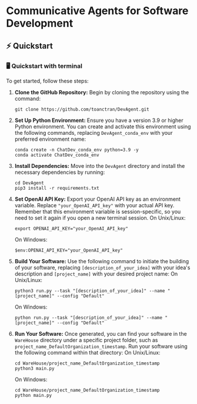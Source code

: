 # Communicative Agents for Software Development


## ⚡️ Quickstart

### 🖥️ Quickstart with terminal

To get started, follow these steps:

1. **Clone the GitHub Repository:** Begin by cloning the repository using the command:
   ```
   git clone https://github.com/toanctran/DevAgent.git
   ```
2. **Set Up Python Environment:** Ensure you have a version 3.9 or higher Python environment. You can create and
   activate this environment using the following commands, replacing `DevAgent_conda_env` with your preferred environment
   name:
   ```
   conda create -n ChatDev_conda_env python=3.9 -y
   conda activate ChatDev_conda_env
   ```
3. **Install Dependencies:** Move into the `DevAgent` directory and install the necessary dependencies by running:
   ```
   cd DevAgent
   pip3 install -r requirements.txt
   ```
4. **Set OpenAI API Key:** Export your OpenAI API key as an environment variable. Replace `"your_OpenAI_API_key"` with
   your actual API key. Remember that this environment variable is session-specific, so you need to set it again if you
   open a new terminal session.
   On Unix/Linux:
   ```
   export OPENAI_API_KEY="your_OpenAI_API_key"
   ```
   On Windows:
   ```
   $env:OPENAI_API_KEY="your_OpenAI_API_key"
   ```
5. **Build Your Software:** Use the following command to initiate the building of your software,
   replacing `[description_of_your_idea]` with your idea's description and `[project_name]` with your desired project
   name:
   On Unix/Linux:
   ```
   python3 run.py --task "[description_of_your_idea]" --name "[project_name]" --config "Default"
   ```
   On Windows:
   ```
   python run.py --task "[description_of_your_idea]" --name "[project_name]" --config "Default"
   ```
6. **Run Your Software:** Once generated, you can find your software in the `WareHouse` directory under a specific
   project folder, such as `project_name_DefaultOrganization_timestamp`. Run your software using the following command
   within that directory:
   On Unix/Linux:
   ```
   cd WareHouse/project_name_DefaultOrganization_timestamp
   python3 main.py
   ```
   On Windows:
   ```
   cd WareHouse/project_name_DefaultOrganization_timestamp
   python main.py
   ```
 